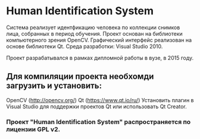 # Human Identification System

Система реализует идентфикацию человека по коллекции снимков лица, собранных в период обучения.
Проект основан на библиотеки компьютерного зрения OpenCV. 
Графический интерфейс реализован на основе библиотеки Qt.
Среда разработки: Visual Studio 2010.

Проект разрабатывался в рамках дипломной работы в вузе, в 2015 году.

## Для компиляции проекта необхомди загрузить и установить:
OpenCV (http://opencv.org/)
Qt (https://www.qt.io/ru/)
Установить плагин в Visual Studio для поддержки проектов Qt или использовать Qt Creator.

### Проект "Human Identification System" распространяется по лицензии GPL v2.
